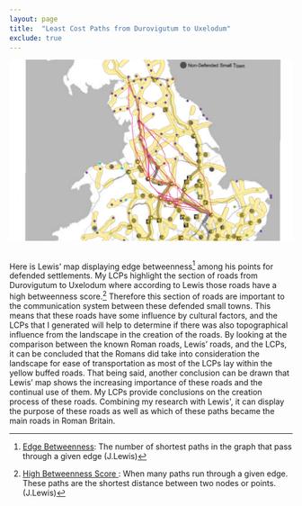 ```yaml
---
layout: page
title:  "Least Cost Paths from Durovigutum to Uxelodum"
exclude: true
---
```

<center> <img src="maps/lewis-duro-uxelodum-w-roads.png" alt="photo" width= "600px"> </center>

<br>

Here is Lewis’ map displaying edge betweenness[^1] among his points for defended settlements. My LCPs highlight the section of roads from Durovigutum to Uxelodum where according to Lewis those roads have a high betweenness score.[^2] Therefore this section of roads are important to the communication system between these defended small towns. This means that these roads have some influence by cultural factors, and the LCPs that I generated will help to determine if there was also topographical influence from the landscape in the creation of the roads. By looking at the comparison between the known Roman roads, Lewis’ roads, and the LCPs, it can be concluded that the Romans did take into consideration the landscape for ease of transportation as most of the LCPs lay within the yellow buffed roads. That being said, another conclusion can be drawn that Lewis’ map shows the increasing importance of these roads and the continual use of them. My LCPs provide conclusions on the creation process of these roads. Combining my research with Lewis', it can display the purpose of these roads as well as which of these paths became the main roads in Roman Britain.

[^1]: <u> Edge Betweenness</u>: The number of shortest paths in the graph that pass through a given edge (J.Lewis)
[^2]: <u> High Betweenness Score </u>: When many paths run through a given edge. These paths are the shortest distance between two nodes or points. (J.Lewis)
